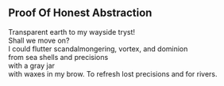 Proof Of Honest Abstraction
---------------------------
Transparent earth to my wayside tryst!  
Shall we move on?  
I could flutter scandalmongering, vortex, and dominion  
from sea shells and precisions  
with a gray jar  
with waxes in my brow. To refresh lost precisions and for rivers.  
